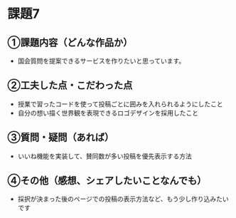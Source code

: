 # 課題7
## ①課題内容（どんな作品か）
- 国会質問を提案できるサービスを作りたいと思っています。

## ②工夫した点・こだわった点
- 授業で習ったコードを使って投稿ごとに囲みを入れられるようにしたこと
- 自分の想い描く世界観を表現できるロゴデザインを採用したこと

## ③質問・疑問（あれば）
- いいね機能を実装して、賛同数が多い投稿を優先表示する方法

## ④その他（感想、シェアしたいことなんでも）
- 採択が決まった後のページでの投稿の表示方法など、もう少し作り込みたいです



